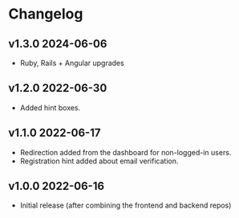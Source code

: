 # Changelog

## v1.3.0 2024-06-06

* Ruby, Rails + Angular upgrades

## v1.2.0 2022-06-30

* Added hint boxes.

## v1.1.0 2022-06-17

* Redirection added from the dashboard for non-logged-in users.
* Registration hint added about email verification.

## v1.0.0 2022-06-16

* Initial release (after combining the frontend and backend repos)
